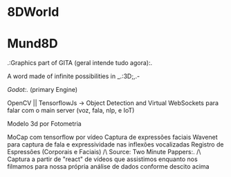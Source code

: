# 8DWorld
# Mund8D

.:Graphics part of GITA (geral intende tudo agora):.

A word made of infinite possibilities in _.:3D;,.-

*Godot:.* (primary Engine)

OpenCV || TensorflowJs -> Object Detection and Virtual
WebSockets para falar com o main server (voz, fala, nlp, e IoT)

Modelo 3d por Fotometria

MoCap com tensorflow por vídeo
Captura de expressões faciais
Wavenet para captura de fala e expressividade nas inflexões vocalizadas
Registro de Espressões (Corporais e Faciais)
/\ Source: Two Minute Pappers:.
/\ Captura a partir de "react" de vídeos que assistimos enquanto nos filmamos para nossa própria análise de dados conforme descito acima
